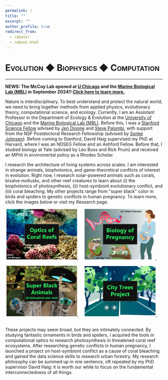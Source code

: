 ```yaml
---
permalink: /
title: ""
excerpt: ""
author_profile: true
redirect_from: 
  - /about/
  - /about.html
---
```


<span style="font-variant:small-caps;">Evolution &#9670; Biophysics &#9670; Computation</span>
====

***

**NEWS: The McCoy Lab opened at [U Chicago](https://ecologyandevolution.uchicago.edu/) and the [Marine Biological Lab (MBL)](https://www.mbl.edu/) in September 2024!! 
[Click here to learn more.](https://reallymccoy.github.io/join/)**

Nature is interdisciplinary. To best understand and protect the natural world, we need to bring together methods from applied physics, evolutionary theory, computational science, and ecology. Currently, I am an Assistant Professor in the Department of Ecology & Evolution at the [University of Chicago](https://ecologyandevolution.uchicago.edu/) and the [Marine Biological Lab (MBL)](https://www.mbl.edu/). Before this, I was a [Stanford Science Fellow](https://stanfordsciencefellows.stanford.edu/meet-fellows) advised by [Jen Dionne](http://dionne.stanford.edu/) and [Steve Palumbi](https://hopkinsmarinestation.stanford.edu/people/stephen-palumbi), with support from the NSF Postdoctoral Research Fellowship (advised by [Sonke Johnsen](https://opticsoflife.org/)). Before coming to Stanford, David Haig supervised my PhD at Harvard, where I was an NDSEG Fellow and an Ashford Fellow. Before that, I studied biology at Yale (advised by Leo Buss and Rick Prum) and received an MPhil in enviromental policy as a Rhodes Scholar.

I research the architecture of living systems across scales. I am interested in strange animals, biophotonics, and game-theoretical conflicts of interest in evolution. Right now, I research solar-powered animals such as corals, bivalve mollusks, and other reef creatures to learn about (i) the biophotonics of photosynthesis, (ii) host-symbiont evolutionary conflict, and (iii) coral bleaching. My other projects range from "super black" color in birds and spiders to genetic conflicts in human pregnancy. To learn more, click the images below or visit my Research page.

<div align="center">
    <a href="https://reallymccoy.github.io/research/#optics-of-coral-reefs" target="_blank">
    <img src="/images/Coral_Logo.png" alt="Optics of Coral Reefs" width="45%">
  </a>&nbsp;&nbsp;&nbsp;&nbsp;
    <a href="https://reallymccoy.github.io/research/#biology-of-pregnancy" target="_blank">
    <img src="/images/Pregnancy_Logo.png" alt="Biology of Pregnancy" width="45%">
  </a>&nbsp;&nbsp;&nbsp;&nbsp;
  <br><br>
    <a href="https://reallymccoy.github.io/research/#super-black-animals-bioinspired-solar-tech" target="_blank">
    <img src="/images/SuperBlack_Logo.png" alt="Super Black Animals" width="45%">
  </a>&nbsp;&nbsp;&nbsp;&nbsp;
    <a href="https://reallymccoy.github.io/research/#city-trees-project" target="_blank">
    <img src="/images/Trees_Logo.png" alt="City Trees Project" width="45%">
  </a>&nbsp;&nbsp;&nbsp;&nbsp;

</div>

  \
These projects may seem broad, but they are intimately connected. By studying fantastic ornaments in birds and spiders, I acquired the tools in computational optics to research photosynthesis in threatened coral reef ecosystems. After researching genetic conflicts in human pregnancy, I launched a project on host-symbiont conflict as a cause of coral bleaching and gained the data science skills to research urban forestry. My research philosophy can be summed up in one sentence, oft repeated by my PhD supervisor David Haig: it is worth our while to focus on the fundamental interconnectedness of all things.
